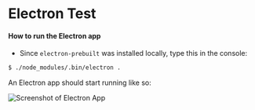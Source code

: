 # Electron Test

#### How to run the Electron app
- Since `electron-prebuilt` was installed locally, type this in the console:

```BASH
$ ./node_modules/.bin/electron .
```
An Electron app should start running like so:

![Screenshot of Electron App](/img/electronScreenshot.png)
